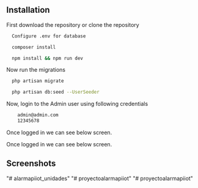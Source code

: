 
## Installation

First download the repository or clone the repository

```bash
  Configure .env for database 
```
    
```bash
  composer install 
```

```bash
  npm install && npm run dev 
```
Now run the migrations 

```bash
  php artisan migrate
```

```bash
  php artisan db:seed --UserSeeder
```


Now, login to the Admin user using following credentials

```bash
    admin@admin.com
    12345678
```
Once logged in we can see below screen.



Once logged in we can see below screen.



## Screenshots

"# alarmapiiot_unidades" 
"# proyectoalarmapiiot" 
"# proyectoalarmapiiot" 
